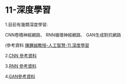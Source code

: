 # 11-深度學習

1.目前有幾類深度學習:

CNN卷積神經網路、
RNN循環神經網路、
GAN生成對抗網路

(參考資料 <a href="https://misavo.com/blog/%E9%99%B3%E9%8D%BE%E8%AA%A0/%E6%9B%B8%E7%B1%8D/%E4%BA%BA%E5%B7%A5%E6%99%BA%E6%85%A7/11-%E6%B7%B1%E5%BA%A6%E5%AD%B8%E7%BF%92">陳鍾誠教授-人工智慧-11.深度學習</a>

2.<a href="https://brohrer.mcknote.com/zh-Hant/how_machine_learning_works/how_convolutional_neural_networks_work.html">CNN 參考資料</a>

3.<a href="https://brohrer.mcknote.com/zh-Hant/how_machine_learning_works/how_rnns_lstm_work.html">RNN 參考資料</a>

4.<a href="https://medium.com/@gau820827/%E6%95%99%E9%9B%BB%E8%85%A6%E7%95%AB%E7%95%AB-%E5%88%9D%E5%BF%83%E8%80%85%E7%9A%84%E7%94%9F%E6%88%90%E5%BC%8F%E5%B0%8D%E6%8A%97%E7%B6%B2%E8%B7%AF-gan-%E5%85%A5%E9%96%80%E7%AD%86%E8%A8%98-tensorflow-python3-dfad71662952">GAN參考資料</a>


